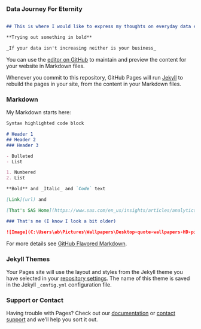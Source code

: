 ### Data Journey For Eternity
```Markdown

## This is where I would like to express my thoughts on everyday data encounters.

**Trying out something in bold**

_If your data isn't increasing neither is your business_

```
You can use the [editor on GitHub](https://github.com/Ankit-Dwivedii/DataJourney-For-Eternity/edit/master/README.md) to maintain and preview the content for your website in Markdown files.

Whenever you commit to this repository, GitHub Pages will run [Jekyll](https://jekyllrb.com/) to rebuild the pages in your site, from the content in your Markdown files.

### Markdown

My Markdown starts here: 

```Markdown
Syntax highlighted code block

# Header 1
## Header 2
### Header 3

- Bulleted
- List

1. Numbered
2. List

**Bold** and _Italic_ and `Code` text

[Link](url) and 

[That's SAS Home](https://www.sas.com/en_us/insights/articles/analytics/concussion--alan-schwarz-crunches-numbers-and-breaks-a-scandal-w.html#/)

### That's me (I know I look a bit older)

![Image](C:\Users\ab\Pictures\Wallpapers\Desktop-quote-wallpapers-HD-pictures-photos)


```

For more details see [GitHub Flavored Markdown](https://guides.github.com/features/mastering-markdown/).

### Jekyll Themes

Your Pages site will use the layout and styles from the Jekyll theme you have selected in your [repository settings](https://github.com/Ankit-Dwivedii/DataJourney-For-Eternity/settings). The name of this theme is saved in the Jekyll `_config.yml` configuration file.

### Support or Contact

Having trouble with Pages? Check out our [documentation](https://help.github.com/categories/github-pages-basics/) or [contact support](https://github.com/contact) and we’ll help you sort it out.
